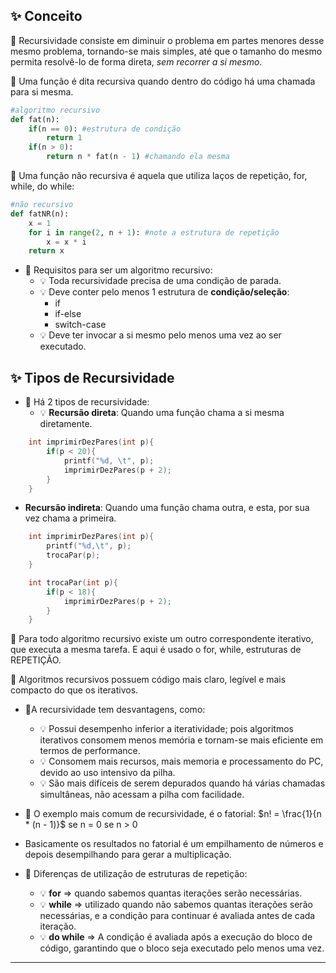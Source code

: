 ## ✨ Conceito

📌 Recursividade consiste em diminuir o problema em partes menores desse mesmo problema, tornando-se mais simples, até que o tamanho do mesmo permita resolvê-lo de forma direta, *sem recorrer a si mesmo*.

📌 Uma função é dita recursiva quando dentro do código há uma chamada para si mesma.
```python
#algoritmo recursivo
def fat(n):
	if(n == 0): #estrutura de condição
		return 1
	if(n > 0):
		return n * fat(n - 1) #chamando ela mesma
```

📌 Uma função não recursiva é aquela que utiliza laços de repetição, for, while, do while:
```python
#não recursivo
def fatNR(n):
	x = 1
	for i in range(2, n + 1): #note a estrutura de repetição
		x = x * i
	return x
```
- 📌 Requisitos para ser um algoritmo recursivo:
	- 💡 Toda recursividade precisa de uma condição de parada.
	- 💡 Deve conter pelo menos 1 estrutura de **condição/seleção**:
		- if
		- if-else
		- switch-case
	- 💡 Deve ter invocar a si mesmo pelo menos uma vez ao ser executado.

## ✨ Tipos de Recursividade

- 📌 Há 2 tipos de recursividade:
	- 💡 **Recursão direta**: Quando uma função chama a si mesma diretamente.
```C
	int imprimirDezPares(int p){
		if(p < 20){
			printf("%d, \t", p);
			imprimirDezPares(p + 2);
		}
	}
```

- **Recursão indireta**: Quando uma função chama outra, e esta, por sua vez chama a primeira.
```C
	int imprimirDezPares(int p){
		printf("%d,\t", p);
		trocaPar(p);
	}

	int trocaPar(int p){
		if(p < 18){
			imprimirDezPares(p + 2);
		}
	}
```

📌 Para todo algoritmo recursivo existe um outro correspondente iterativo, que executa a mesma tarefa. E aqui é usado o for, while, estruturas de REPETIÇÃO.

📌 Algoritmos recursivos possuem código mais claro, legível e mais compacto do que os iterativos.

- 📌A recursividade tem desvantagens, como:
	- 💡 Possui desempenho inferior a iteratividade; pois algoritmos iterativos consomem menos memória e tornam-se mais eficiente em termos de performance.
	- 💡 Consomem mais recursos, mais memoria e processamento do PC, devido ao uso intensivo da pilha.
	- 💡 São mais difíceis de serem depurados quando há várias chamadas simultâneas, não acessam a pilha com facilidade.

- 📌 O exemplo mais comum de recursividade, é o fatorial:
		$n! = \frac{1}{n * (n - 1)}$
		se n = 0
		se n > 0

- Basicamente os resultados no fatorial é um empilhamento de números e depois desempilhando para gerar a multiplicação.

- 📌 Diferenças de utilização de estruturas de repetição:
	- 💡 **for** => quando sabemos quantas iterações serão necessárias.
	- 💡 **while** => utilizado quando não sabemos quantas iterações serão necessárias, e a condição para continuar é avaliada antes de cada iteração.
	- 💡 **do while** => A condição é avaliada após a execução do bloco de código, garantindo que o bloco seja executado pelo menos uma vez.

---
